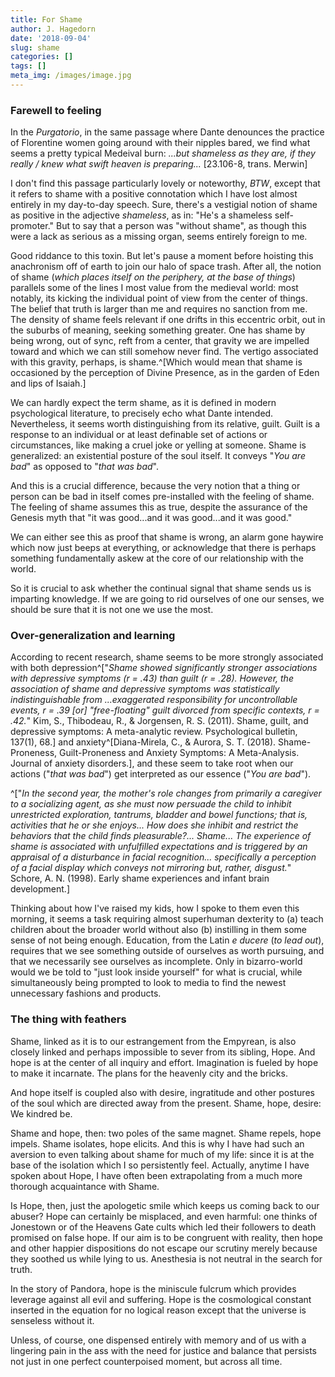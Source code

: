 ```yaml
---
title: For Shame
author: J. Hagedorn
date: '2018-09-04'
slug: shame
categories: []
tags: []
meta_img: /images/image.jpg
---
```


### Farewell to feeling

In the *Purgatorio*, in the same passage where Dante denounces the practice of Florentine women going around with their nipples bared, we find what seems a pretty typical Medeival burn: *...but shameless as they are, if they really / knew what swift heaven is preparing...* [23.106-8, trans. Merwin]  

I don't find this passage particularly lovely or noteworthy, *BTW*, except that it refers to shame with a positive connotation which I have lost almost entirely in my day-to-day speech. Sure, there's a vestigial notion of shame as positive in the adjective *shameless*, as in: "He's a shameless self-promoter."  But to say that a person was "without shame", as though this were a lack as serious as a missing organ, seems entirely foreign to me. 

Good riddance to this toxin.  But let's pause a moment before hoisting this anachronism off of earth to join our halo of space trash.  After all, the notion of shame (*which places itself on the periphery, at the base of things*) parallels some of the lines I most value from the medieval world: most notably, its kicking the individual point of view from the center of things.  The belief that truth is larger than me and requires no sanction from me. The density of shame feels relevant if one drifts in this eccentric orbit, out in the suburbs of meaning, seeking something greater.  One has shame by being wrong, out of sync, reft from a center, that gravity we are impelled toward and which we can still somehow never find.  The vertigo associated with this gravity, perhaps, is shame.^[Which would mean that shame is occasioned by the perception of Divine Presence, as in the garden of Eden and lips of Isaiah.]

We can hardly expect the term shame, as it is defined in modern psychological literature, to precisely echo what Dante intended.  Nevertheless, it seems worth distinguishing from its relative, guilt. Guilt is a response to an individual or at least definable set of actions or circumstances, like making a cruel joke or yelling at someone.  Shame is generalized: an existential posture of the soul itself.  It conveys "*You are bad*" as opposed to "*that was bad*".

And this is a crucial difference, because the very notion that a thing or person can be bad in itself comes pre-installed with the feeling of shame.  The feeling of shame assumes this as true, despite the assurance of the Genesis myth that "it was good...and it was good...and it was good."  

We can either see this as proof that shame is wrong, an alarm gone haywire which now just beeps at everything, or acknowledge that there is perhaps something fundamentally askew at the core of our relationship with the world.

So it is crucial to ask whether the continual signal that shame sends us is imparting knowledge.  If we are going to rid ourselves of one our senses, we should be sure that it is not one we use the most.

### Over-generalization and learning

According to recent research, shame seems to be more strongly associated with both depression^["*Shame showed significantly stronger associations with depressive symptoms (r = .43) than guilt (r = .28). However, the association of shame and depressive symptoms was statistically indistinguishable from ...exaggerated responsibility for uncontrollable events, r = .39 [or] "free-floating" guilt divorced from specific contexts, r = .42.*"  Kim, S., Thibodeau, R., & Jorgensen, R. S. (2011). Shame, guilt, and depressive symptoms: A meta-analytic review. Psychological bulletin, 137(1), 68.] and anxiety^[Diana-Mirela, C., & Aurora, S. T. (2018). Shame-Proneness, Guilt-Proneness and Anxiety Symptoms: A Meta-Analysis. Journal of anxiety disorders.], and these seem to take root when our actions ("*that was bad*") get interpreted as our essence ("*You are bad*").

^["*In the second year, the mother's role changes from primarily a caregiver to a socializing agent, as she must now persuade the child to inhibit unrestricted exploration, tantrums, bladder and bowel functions; that is, activities that he or she enjoys... How does she inhibit and restrict the behaviors that the child finds pleasurable?... Shame... The experience of shame is associated with unfulfilled expectations and is triggered by an appraisal of a disturbance in facial recognition... specifically a perception of a facial display which conveys not mirroring but, rather, disgust.*" Schore, A. N. (1998). Early shame experiences and infant brain development.]

Thinking about how I've raised my kids, how I spoke to them even this morning, it seems a task requiring almost superhuman dexterity to (a) teach children about the broader world without also (b) instilling in them some sense of not being enough. Education, from the Latin *e ducere* (*to lead out*), requires that we see something outside of ourselves as worth pursuing, and that we necessarily see ourselves as incomplete.  Only in bizarro-world would we be told to "just look inside yourself" for what is crucial, while simultaneously being prompted to look to media to find the newest unnecessary fashions and products.

### The thing with feathers

Shame, linked as it is to our estrangement from the Empyrean, is also closely linked and perhaps impossible to sever from its sibling, Hope. And hope is at the center of all inquiry and effort. Imagination is fueled by hope to make it incarnate. The plans for the heavenly city and the bricks.

And hope itself is coupled also with desire, ingratitude and other postures of the soul which are directed away from the present. Shame, hope, desire: We kindred be.

Shame and hope, then: two poles of the same magnet. Shame repels, hope impels. Shame isolates, hope elicits.  And this is why I have had such an aversion to even talking about shame for much of my life: since it is at the base of the isolation which I so persistently feel.  Actually, anytime I have spoken about Hope, I have often been extrapolating from a much more thorough acquaintance with Shame.

Is Hope, then, just the apologetic smile which keeps us coming back to our abuser?  Hope can certainly be misplaced, and even harmful: one thinks of Jonestown or of the Heavens Gate cults which led their followers to death promised on false hope. If our aim is to be congruent with reality, then hope and other happier dispositions do not escape our scrutiny merely because they soothed us while lying to us.  Anesthesia is not neutral in the search for truth.

In the story of Pandora, hope is the miniscule fulcrum which provides leverage against all evil and suffering.  Hope is the cosmological constant inserted in the equation for no logical reason except that the universe is senseless without it.

Unless, of course, one dispensed entirely with memory and of us with a lingering pain in the ass with the need for justice and balance that persists not just in one perfect counterpoised moment, but across all time.
